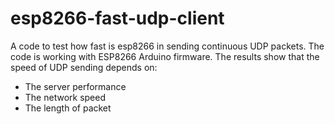# esp8266-fast-udp-client
A code to test how fast is esp8266 in sending continuous UDP packets.
The code is working with ESP8266 Arduino firmware.
The results show that the speed of UDP sending depends on:
- The server performance
- The network speed
- The length of packet
